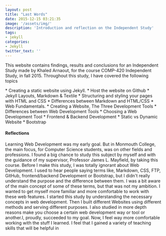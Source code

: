 ```yaml
---
layout: post
title: "Last Words"
date: 2015-12-15 03:21:35
image: '/assets/img/'
description: 'Introduction and reflection on the Independent Study'
tags:
- jekyll
categories:
- Jekyll 
twitter_text: ''
---
```

<p>	This website contains findings, results and conclusions for an Independent Study made by Khaled Arnaout, for the course COMP-420 Independent Study, in fall 2015. Throughout this study, I have covered the following topics </p>
*	Creating a static website using Jekyll.
*	Host the website on Github
*	Jekyll Layouts, Markdown & Textile
*	Structuring and styling your pages with HTML and CSS
*	Differences between Markdown and HTML/CSS 
*	Web Fundamentals.
*	Creating a Website, The Three Development Tools 
*	Differences between Web Development Tools
*	Choosing a Web Development Tool
*	Frontend & Backend Development
*	Static vs Dynamic Website
*	Bootstrap    

#### Reflections  

Learning Web Development was my early goal. But in Monmouth College, the main focus, for Computer Science students, was on other fields and professions. I found a big chance to study this subject by myself and with the guidance of my supervisor, Professor James L. Mayfield, by taking this course.
Before I make this study, I was totally ignorant about Web Development. I used to hear people saying terms like, Markdown, CSS, FTP, GitHub, frontend/backend Development or Bootstrap, but I didn't really understand the purpose and the difference between them. I was a bit aware of the main concept of some of these terms, but that was not my ambition. I wanted to get myself more familiar and more comfortable to work with these web features. I started this study by understanding the necessary concepts in web development. Then I built different Websites using different methods and serving different purposes. I also studied in more depth reasons make you choose a certain web development way or tool or another.I, proudly, succeeded to my goal. Now, I feel way more comfortable working with the stuff I learned. I feel that I gained a variety of teaching skills that will be helpful in